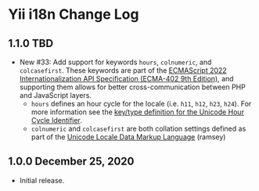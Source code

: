 # Yii i18n Change Log


## 1.1.0 TBD

- New #33: Add support for keywords `hours`, `colnumeric`, and `colcasefirst`. These
  keywords are part of the [ECMAScript 2022 Internationalization API Specification
  (ECMA-402 9th Edition)](https://tc39.es/ecma402/), and supporting them allows
  for better cross-communication between PHP and JavaScript layers.
  - `hours` defines an hour cycle for the locale (i.e. `h11`, `h12`, `h23`, `h24`).
    For more information see the [key/type definition for the Unicode Hour Cycle
    Identifier](https://www.unicode.org/reports/tr35/tr35-61/tr35.html#UnicodeHourCycleIdentifier).
  - `colnumeric` and `colcasefirst` are both collation settings defined as part
    of the [Unicode Locale Data Markup Language](https://www.unicode.org/reports/tr35/tr35-61/tr35-collation.html#Collation_Settings) (ramsey)


## 1.0.0 December 25, 2020


- Initial release.

